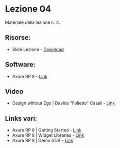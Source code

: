 # Lezione 04
Materiale della lezione n. 4.

## Risorse:
* Slide Lezione - [Download][lezione-02-s-d]

## Software:
* Axure RP 8 - [Link][axure]

## Video
* Design without Ego | Davide "Folletto" Casali - [Link][design-without-ego]

## Links vari:
* Axure RP 8 | Getting Started - [Link][axure-gt]
* Axure RP 8 | Widget Libraries - [Link][axure-wl]
* Axure RP 8 | Demo GDB - [Link][demo-gdb]

[lezione-02-s-d]: https://github.com/michelemazzucco/laba-prototyping-17-18/raw/lezione-04/slides/04.pdf
[axure]: https://www.axure.com/
[axure-gt]: https://www.axure.com/support/training/core/1-basics
[axure-wl]: https://www.axure.com/support/download-widget-libraries
[design-without-ego]: https://www.youtube.com/watch?v=eYZoN_HqARc
[demo-gdb]: https://fz6r0j.axshare.com/
